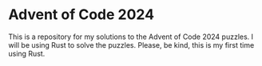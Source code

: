 # Advent of Code 2024

This is a repository for my solutions to the Advent of Code 2024 puzzles. I will be using Rust to solve the puzzles.
Please, be kind, this is my first time using Rust.